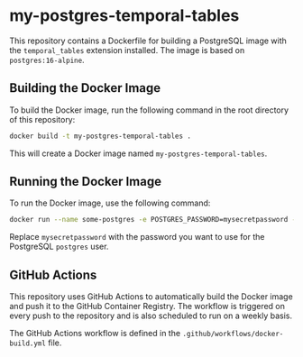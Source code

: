 # my-postgres-temporal-tables

This repository contains a Dockerfile for building a PostgreSQL image with the `temporal_tables` extension installed. The image is based on `postgres:16-alpine`.

## Building the Docker Image

To build the Docker image, run the following command in the root directory of this repository:

```bash
docker build -t my-postgres-temporal-tables .
```

This will create a Docker image named `my-postgres-temporal-tables`.

## Running the Docker Image

To run the Docker image, use the following command:

```bash
docker run --name some-postgres -e POSTGRES_PASSWORD=mysecretpassword -d my-postgres-temporal-tables
```

Replace `mysecretpassword` with the password you want to use for the PostgreSQL `postgres` user.

## GitHub Actions

This repository uses GitHub Actions to automatically build the Docker image and push it to the GitHub Container Registry. The workflow is triggered on every push to the repository and is also scheduled to run on a weekly basis.

The GitHub Actions workflow is defined in the `.github/workflows/docker-build.yml` file.